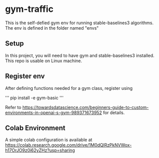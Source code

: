 # gym-traffic
This is the self-defied gym env for running stable-baselines3 algorithms. The env is defined in the folder named "envs"

## Setup
In this project, you will need to have gym and stable-baselines3 installed. This repo is usable on Linux machine.

## Register env
After defining functions needed for a gym class, register using

'''
pip install -e gym-basic
'''

Refer to https://towardsdatascience.com/beginners-guide-to-custom-environments-in-openai-s-gym-989371673952 for details.


## Colab Environment
A simple colab configuration is available at https://colab.research.google.com/drive/1M0dQlRzPkNVWox-h17OrJO9z0i62yZHz?usp=sharing
